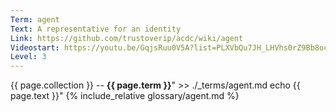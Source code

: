 ```yaml
---
Term: agent
Text: A representative for an identity
Link: https://github.com/trustoverip/acdc/wiki/agent
Videostart: https://youtu.be/GqjsRuu0V5A?list=PLXVbQu7JH_LHVhs0rZ9Bb8ocyKlPljkaG&t=02m01s
Level: 3
---
```


{{ page.collection }} -- **{{ page.term }}**" >> ./_terms/agent.md
    echo  {{ page.text }}"
{% include_relative glossary/agent.md %}
